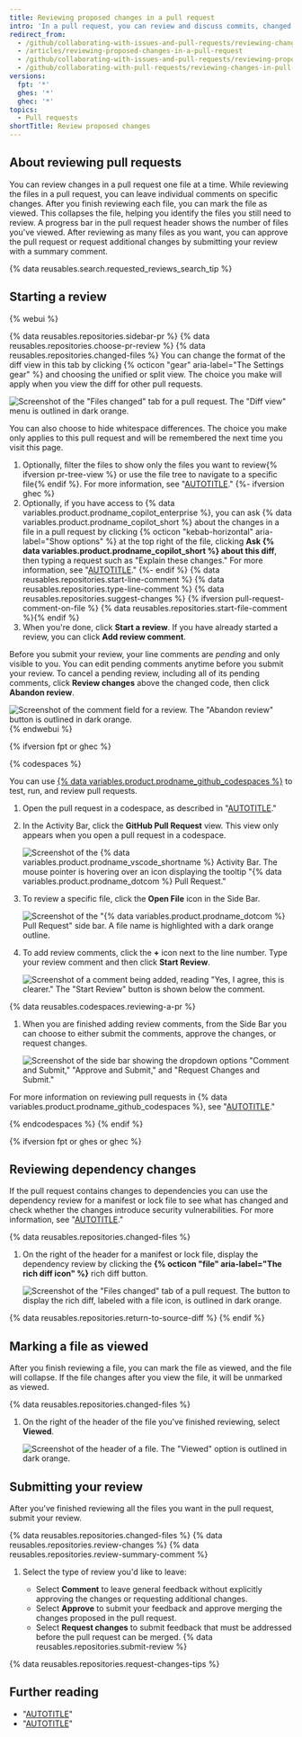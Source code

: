 ```yaml
---
title: Reviewing proposed changes in a pull request
intro: 'In a pull request, you can review and discuss commits, changed files, and the differences (or "diff") between the files in the base and compare branches.'
redirect_from:
  - /github/collaborating-with-issues-and-pull-requests/reviewing-changes-in-pull-requests/reviewing-proposed-changes-in-a-pull-request
  - /articles/reviewing-proposed-changes-in-a-pull-request
  - /github/collaborating-with-issues-and-pull-requests/reviewing-proposed-changes-in-a-pull-request
  - /github/collaborating-with-pull-requests/reviewing-changes-in-pull-requests/reviewing-proposed-changes-in-a-pull-request
versions:
  fpt: '*'
  ghes: '*'
  ghec: '*'
topics:
  - Pull requests
shortTitle: Review proposed changes
---
```

## About reviewing pull requests

You can review changes in a pull request one file at a time. While reviewing the files in a pull request, you can leave individual comments on specific changes. After you finish reviewing each file, you can mark the file as viewed. This collapses the file, helping you identify the files you still need to review. A progress bar in the pull request header shows the number of files you've viewed. After reviewing as many files as you want, you can approve the pull request or request additional changes by submitting your review with a summary comment.

{% data reusables.search.requested_reviews_search_tip %}

## Starting a review

{% webui %}

{% data reusables.repositories.sidebar-pr %}
{% data reusables.repositories.choose-pr-review %}
{% data reusables.repositories.changed-files %}
You can change the format of the diff view in this tab by clicking {% octicon "gear" aria-label="The Settings gear" %} and choosing the unified or split view. The choice you make will apply when you view the diff for other pull requests.

   ![Screenshot of the "Files changed" tab for a pull request. The "Diff view" menu is outlined in dark orange.](/assets/images/help/pull_requests/diff-settings-menu.png)

   You can also choose to hide whitespace differences. The choice you make only applies to this pull request and will be remembered the next time you visit this page.
1. Optionally, filter the files to show only the files you want to review{% ifversion pr-tree-view %} or use the file tree to navigate to a specific file{% endif %}. For more information, see "[AUTOTITLE](/pull-requests/collaborating-with-pull-requests/reviewing-changes-in-pull-requests/filtering-files-in-a-pull-request)."
{%- ifversion ghec %}
1. Optionally, if you have access to {% data variables.product.prodname_copilot_enterprise %}, you can ask {% data variables.product.prodname_copilot_short %} about the changes in a file in a pull request by clicking {% octicon "kebab-horizontal" aria-label="Show options" %} at the top right of the file, clicking **Ask {% data variables.product.prodname_copilot_short %} about this diff**, then typing a request such as "Explain these changes." For more information, see "[AUTOTITLE](/enterprise-cloud@latest/copilot/github-copilot-enterprise/copilot-chat-in-github/using-github-copilot-chat-in-githubcom#finding-out-about-the-changes-in-a-pull-request)."
{%- endif %}
{% data reusables.repositories.start-line-comment %}
{% data reusables.repositories.type-line-comment %}
{% data reusables.repositories.suggest-changes %}
{% ifversion pull-request-comment-on-file %}
{% data reusables.repositories.start-file-comment %}{% endif %}
1. When you're done, click **Start a review**. If you have already started a review, you can click **Add review comment**.

Before you submit your review, your line comments are _pending_ and only visible to you. You can edit pending comments anytime before you submit your review. To cancel a pending review, including all of its pending comments, click **Review changes** above the changed code, then click **Abandon review**.

![Screenshot of the comment field for a review. The "Abandon review" button is outlined in dark orange.](/assets/images/help/pull_requests/abandon-review-button.png)
{% endwebui %}

{% ifversion fpt or ghec %}

{% codespaces %}

You can use [{% data variables.product.prodname_github_codespaces %}](/codespaces/overview) to test, run, and review pull requests.

1. Open the pull request in a codespace, as described in "[AUTOTITLE](/codespaces/developing-in-codespaces/using-github-codespaces-for-pull-requests#opening-a-pull-request-in-codespaces)."
1. In the Activity Bar, click the **GitHub Pull Request** view. This view only appears when you open a pull request in a codespace.

   ![Screenshot of the {% data variables.product.prodname_vscode_shortname %} Activity Bar. The mouse pointer is hovering over an icon displaying the tooltip "{% data variables.product.prodname_dotcom %} Pull Request."](/assets/images/help/codespaces/github-pr-view.png)

1. To review a specific file, click the **Open File** icon in the Side Bar.

   ![Screenshot of the "{% data variables.product.prodname_dotcom %} Pull Request" side bar. A file name is highlighted with a dark orange outline.](/assets/images/help/codespaces/changes-in-files.png)

1. To add review comments, click the **+** icon next to the line number. Type your review comment and then click **Start Review**.

   ![Screenshot of a comment being added, reading "Yes, I agree, this is clearer." The "Start Review" button is shown below the comment.](/assets/images/help/codespaces/start-review.png)

{% data reusables.codespaces.reviewing-a-pr %}

1. When you are finished adding review comments, from the Side Bar you can choose to either submit the comments, approve the changes, or request changes.

   ![Screenshot of the side bar showing the dropdown options "Comment and Submit," "Approve and Submit," and "Request Changes and Submit."](/assets/images/help/codespaces/submit-review.png)

For more information on reviewing pull requests in {% data variables.product.prodname_github_codespaces %}, see "[AUTOTITLE](/codespaces/developing-in-codespaces/using-github-codespaces-for-pull-requests)."

{% endcodespaces %}
{% endif %}

{% ifversion fpt or ghes or ghec %}

## Reviewing dependency changes

If the pull request contains changes to dependencies you can use the dependency review for a manifest or lock file to see what has changed and check whether the changes introduce security vulnerabilities. For more information, see "[AUTOTITLE](/pull-requests/collaborating-with-pull-requests/reviewing-changes-in-pull-requests/reviewing-dependency-changes-in-a-pull-request)."

{% data reusables.repositories.changed-files %}

1. On the right of the header for a manifest or lock file, display the dependency review by clicking the **{% octicon "file" aria-label="The rich diff icon" %}** rich diff button.

   ![Screenshot of the "Files changed" tab of a pull request. The button to display the rich diff, labeled with a file icon, is outlined in dark orange.](/assets/images/help/pull_requests/dependency-review-rich-diff.png)

{% data reusables.repositories.return-to-source-diff %}
{% endif %}

## Marking a file as viewed

After you finish reviewing a file, you can mark the file as viewed, and the file will collapse. If the file changes after you view the file, it will be unmarked as viewed.

{% data reusables.repositories.changed-files %}
1. On the right of the header of the file you've finished reviewing, select **Viewed**.

   ![Screenshot of the header of a file. The "Viewed" option is outlined in dark orange.](/assets/images/help/pull_requests/viewed-checkbox.png)

## Submitting your review

After you've finished reviewing all the files you want in the pull request, submit your review.

{% data reusables.repositories.changed-files %}
{% data reusables.repositories.review-changes %}
{% data reusables.repositories.review-summary-comment %}
1. Select the type of review you'd like to leave:

    - Select **Comment** to leave general feedback without explicitly approving the changes or requesting additional changes.
    - Select **Approve** to submit your feedback and approve merging the changes proposed in the pull request.
    - Select **Request changes** to submit feedback that must be addressed before the pull request can be merged.
{% data reusables.repositories.submit-review %}

{% data reusables.repositories.request-changes-tips %}

## Further reading

- "[AUTOTITLE](/repositories/configuring-branches-and-merges-in-your-repository/managing-protected-branches/about-protected-branches#require-pull-request-reviews-before-merging)"
- "[AUTOTITLE](/issues/tracking-your-work-with-issues/filtering-and-searching-issues-and-pull-requests)"
